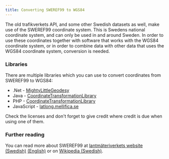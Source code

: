 ```yaml
---
title: Converting SWEREF99 to WGS84
---
```


The old trafikverkets API, and some other Swedish datasets as well, make use of the SWEREF99 coordinate system. This is
Swedens national coordinate system, and can only be used in and around Sweden. In order to use these coordinates
together with software that works with the WGS84 coordinate system, or in order to combine data with other data that
uses the WGS84 coordinate system, conversion is needed.

### Libraries

There are multiple libraries which you can use to convert coordinates from SWEREF99 to WGS84:

* .Net - [MightyLittleGeodesy](https://github.com/bjornsallarp/MightyLittleGeodesy)
* Java - [CoordinateTransformationLibrary](https://github.com/goober/coordinate-transformation-library)
* PHP - [CoordinateTransformationLibrary](https://github.com/david-xelera/CoordinateTransformationLibrary)
* JavaScript - [latlong.mellifica.se](http://latlong.mellifica.se)

Check the licenses and don't forget to give credit where credit is due when using one of them.

### Further reading

You can read more about SWEREF99
at [lantmäteriverkets website \(Swedish\)](https://www.lantmateriet.se/sv/Kartor-och-geografisk-information/gps-geodesi-och-swepos/Referenssystem/Tredimensionella-system/SWEREF-99/) [\(English\)](https://www.lantmateriet.se/en/maps-and-geographic-information/gps-geodesi-och-swepos/Referenssystem/Tredimensionella-system/SWEREF-99/)
or on [Wikipedia \(Swedish\)](http://sv.wikipedia.org/wiki/SWEREF_99).
